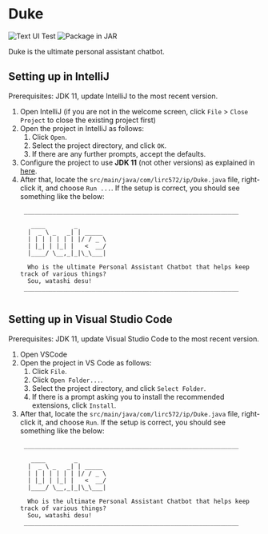 # Duke

![Text UI Test](https://github.com/lirc572/ip/workflows/Text%20UI%20Test/badge.svg)
![Package in JAR](https://github.com/lirc572/ip/workflows/Package%20in%20JAR/badge.svg)

Duke is the ultimate personal assistant chatbot.

## Setting up in IntelliJ

Prerequisites: JDK 11, update IntelliJ to the most recent version.

1. Open IntelliJ (if you are not in the welcome screen, click `File` > `Close Project` to close the existing project first)
1. Open the project in IntelliJ as follows:
   1. Click `Open`.
   1. Select the project directory, and click `OK`.
   1. If there are any further prompts, accept the defaults.
1. Configure the project to use **JDK 11** (not other versions) as explained in [here](https://www.jetbrains.com/help/idea/sdk.html#set-up-jdk).
1. After that, locate the `src/main/java/com/lirc572/ip/Duke.java` file, right-click it, and choose `Run ...`. If the setup is correct, you should see something like the below:
   ```
    ____________________________________________________________

      ____        _        
     |  _ \ _   _| | _____ 
     | | | | | | | |/ / _ \
     | |_| | |_| |   <  __/
     |____/ \__,_|_|\_\___|

     Who is the ultimate Personal Assistant Chatbot that helps keep track of various things?
     Sou, watashi desu!
    ____________________________________________________________


   ```

## Setting up in Visual Studio Code

Prerequisites: JDK 11, update Visual Studio Code to the most recent version.

1. Open VSCode
1. Open the project in VS Code as follows:
   1. Click `File`.
   1. Click `Open Folder...`.
   1. Select the project directory, and click `Select Folder`.
   1. If there is a prompt asking you to install the recommended extensions, click `Install`.
1. After that, locate the `src/main/java/com/lirc572/ip/Duke.java` file, right-click it, and choose `Run`. If the setup is correct, you should see something like the below:
   ```
    ____________________________________________________________

      ____        _        
     |  _ \ _   _| | _____ 
     | | | | | | | |/ / _ \
     | |_| | |_| |   <  __/
     |____/ \__,_|_|\_\___|

     Who is the ultimate Personal Assistant Chatbot that helps keep track of various things?
     Sou, watashi desu!
    ____________________________________________________________


   ```
